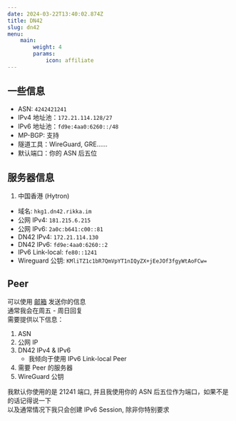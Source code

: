 ```yaml
---
date: 2024-03-22T13:40:02.874Z
title: DN42
slug: dn42
menu:
    main:
        weight: 4
        params: 
            icon: affiliate
---
```


## 一些信息

- ASN: ``4242421241``  
- IPv4 地址池：``172.21.114.128/27``
- IPv6 地址池：``fd9e:4aa0:6260::/48``
- MP-BGP: 支持
- 隧道工具：WireGuard, GRE……
- 默认端口：你的 ASN 后五位

## 服务器信息

1. 中国香港 (Hytron)
 - 域名: ``hkg1.dn42.rikka.im``
 - 公网 IPv4: ``181.215.6.215``
 - 公网 IPv6: ``2a0c:b641:c00::81``
 - DN42 IPv4: ``172.21.114.130``
 - DN42 IPv6: ``fd9e:4aa0:6260::2``
 - IPv6 Link-local: ``fe80::1241``
 - Wireguard 公钥: ``KMliTZ1c1bR7QmVpYT1nIQyZX+jEeJOf3fgyWtAoFCw=``

## Peer
可以使用 [邮箱](mailto:rikka@rikka.im) 发送你的信息  
通常我会在周五 - 周日回复  
需要提供以下信息： 

1. ASN
2. 公网 IP
3. DN42 IPv4 & IPv6
    - 我倾向于使用 IPv6 Link-local Peer
4. 需要 Peer 的服务器  
5. WireGuard 公钥

我默认你使用的是 21241 端口, 并且我使用你的 ASN 后五位作为端口，如果不是的话记得说一下  
以及通常情况下我只会创建 IPv6 Session, 除非你特别要求